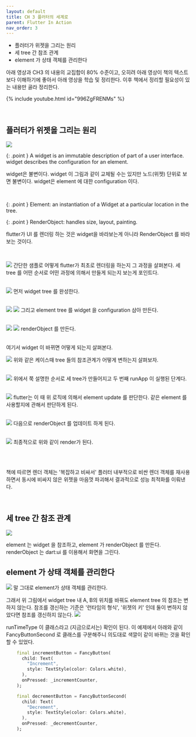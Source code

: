 ```yaml
---
layout: default
title: CH 3 플러터의 세계로
parent: Flutter In Action
nav_order: 3
---
```


- 플러터가 위젯을 그리는 원리
- 세 tree 간 참조 관계
- element 가 상태 객체를 관리한다

아래 영상과 CH3 의 내용의 교집합이 80% 수준이고, 오히려 아래 영상이 책의 텍스트보다 이해하기에 좋아서 아래 영상을 학습 및 정리한다.
이후 책에서 정리할 필요성이 있는 내용만 골라 정리한다.

{% include youtube.html id="996ZgFRENMs" %}

<br>

## 플러터가 위젯을 그리는 원리

![](/images/how-flutter-render-widget-01.png)

{: .point }
A widget is an immutable description of part of a user interface.
widget describes the configuration for an element. 

widget은 불변이다. widget 이 그림과 같이 교체될 수는 있지만 노드(위젯) 단위로 보면 불변이다.
widget은 element 에 대한 configuration 이다.

<br>

{: .point }
Element: an instantiation of a Widget at a particular location in the tree.  

{: .point }
RenderObject: handles size, layout, painting.

flutter가 UI 를 렌더링 하는 것은 widget을 바라보는게 아니라 RenderObject 를 바라보는 것이다.

<br>

![](/images/how-flutter-render-widget-02.png)
간단한 샘플로 어떻게 flutter가 최초로 렌더링을 하는지 그 과정을 살펴본다. 세 tree 를 어떤 순서로 어떤 과정에 의해서 만들게 되는지 보는게 포인트다.
<br>
<br>

![](/images/how-flutter-render-widget-03.png)
먼저 widget tree 를 완성한다.
<br>
<br>

![](/images/how-flutter-render-widget-04.png)
![](/images/how-flutter-render-widget-05.png)
그리고 element tree 를 widget 을 configuration 삼아 만든다.
<br>
<br>

![](/images/how-flutter-render-widget-06.png)
![](/images/how-flutter-render-widget-07.png)
renderObject 를 만든다.
<br>
<br>

여기서 widget 이 바뀌면 어떻게 되는지 살펴본다.

![](/images/how-flutter-render-widget-08.png)
위와 같은 케이스때 tree 들의 참조관계가 어떻게 변하는지 살펴보자.
<br>
<br>

![](/images/how-flutter-render-widget-09.png)
위에서 쭉 설명한 순서로 세 tree가 만들어지고 두 번째 runApp 이 실행된 단계다.
<br>
<br>

![](/images/how-flutter-render-widget-10.png)
flutter는 이 때 위 로직에 의해서 element update 를 판단한다.
같은 element 를 사용할지에 관해서 판단하게 된다.
<br>
<br>

![](/images/how-flutter-render-widget-11.png)
다음으로 renderObject 를 업데이트 하게 된다.
<br>
<br>

![](/images/how-flutter-render-widget-12.png)
최종적으로 위와 같이 render가 된다.

<br>
<br>

책에 따르면 렌더 객체는 '복잡하고 비싸서' 플러터 내부적으로 비싼 렌더 객체를 재사용하면서 동시에 비싸지 않은 위젯을 마음껏 파괴해서 결과적으로 성능 최적화를 이뤄낸다.

<br>

## 세 tree 간 참조 관계

![](/images/flutter-three-tree.png)

element 는 widget 을 참조하고, element 가 renderObject 를 만든다. renderObject 는 dart:ui 를 이용해서 화면을 그린다.

## element 가 상태 객체를 관리한다
![](/images/flutter-element-manage-state.png)
말 그대로 element가 상태 객체를 관리한다.

그래서 위 그림에서 widget tree 내 A, B의 위치를 바꿔도 element tree 의 참조는 변하지 않는다.
참조를 갱신하는 기준은 '런타임의 형식', '위젯의 키' 인데 둘이 변하지 않았다면 참조를 갱신하지 않는다.
![](/images/how-flutter-render-widget-10.png)

runTimeType 이 클래스라고 (지금으로서는) 확인이 된다.
이 예제에서 아래와 같이 FancyButtonSecond 로 클래스를 구분해주니 의도대로 색깔이 같이 바뀌는 것을 확인할 수 있었다.
```dart
    final incrementButton = FancyButton(
      child: Text(
        "Increment",
        style: TextStyle(color: Colors.white),
      ),
      onPressed: _incrementCounter,
    );

    final decrementButton = FancyButtonSecond(
      child: Text(
        "Decrement",
        style: TextStyle(color: Colors.white),
      ),
      onPressed: _decrementCounter,
    );
```
